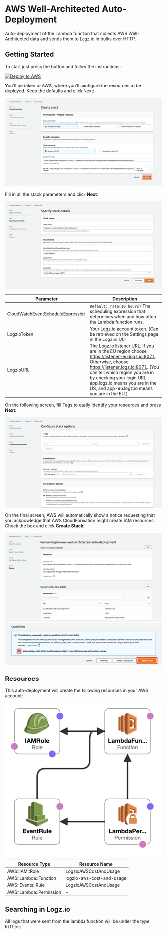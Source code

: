 # AWS Well-Architected Auto-Deployment

Auto-deployment of the Lambda function that collects AWS Well-Architected data and sends them to Logz.io in bulks over HTTP.

## Getting Started

To start just press the button and follow the instructions:

[![Deploy to AWS](https://dytvr9ot2sszz.cloudfront.net/logz-docs/lights/LightS-button.png)](https://console.aws.amazon.com/cloudformation/home?region=us-east-1#/stacks/create/template?templateURL=https://logzio-aws-integrations-us-east-1.s3.amazonaws.com/aws-cost-usage-auto-deployment/auto-deployment.yaml&stackName=logzio-aws-cost-usage-auto-deployment)

You'll be taken to AWS, where you'll configure the resources to be deployed. Keep the defaults and click Next:

![Screen_1](img/Screen_1.png)

Fill in all the stack parameters and click **Next**:

![Screen_2](img/Screen_2.png)

| Parameter | Description |
| --- | --- |
| CloudWatchEventScheduleExpression | `Default: rate(10 hours)` The scheduling expression that determines when and how often the Lambda function runs. |
| LogzioToken | Your Logz.io account token. (Can be retrieved on the Settings page in the Logz.io UI.) |
| LogzioURL | The Logz.io listener URL. If you are in the EU region choose https://listener-eu.logz.io:8071. Otherwise, choose https://listener.logz.io:8071. (You can tell which region you are in by checking your login URL - app.logz.io means you are in the US, and app-eu.logz.io means you are in the EU.) |

On the following screen, fill Tags to easily identify your resources and press **Next**:

![Screen_3](img/Screen_3.png)

On the final screen, AWS will automatically show a notice requesting that you acknowledge that AWS CloudFormation might create IAM resources. Check the box and click **Create Stack**:

![Screen_4](img/Screen_4.png)
![Screen_4_Checkbox](img/Screen_4_Checkbox.png)

## Resources

This auto-deployment will create the following resources in your AWS account:

![Resources](img/Resources.png)

| Resource Type | Resource Name |
| --- | --- |
| AWS::IAM::Role | LogzioAWSCostAndUsage |
| AWS::Lambda::Function | logzio-aws-cost-and-usage |
| AWS::Events::Rule | LogzioAWSCostAndUsage |
| AWS::Lambda::Permission | - |

## Searching in Logz.io

All logs that were sent from the lambda function will be under the type `billing` 
